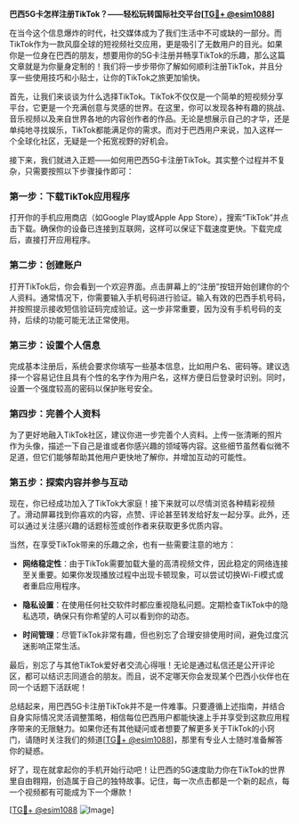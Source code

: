 **巴西5G卡怎样注册TikTok？——轻松玩转国际社交平台[[TG💪+ @esim1088](https://t.me/s/esim1088)]**

在当今这个信息爆炸的时代，社交媒体成为了我们生活中不可或缺的一部分。而TikTok作为一款风靡全球的短视频社交应用，更是吸引了无数用户的目光。如果你是一位身在巴西的朋友，想要用你的5G卡注册并畅享TikTok的乐趣，那么这篇文章就是为你量身定制的！我们将一步步带你了解如何顺利注册TikTok，并且分享一些使用技巧和小贴士，让你的TikTok之旅更加愉快。

首先，让我们来谈谈为什么选择TikTok。TikTok不仅仅是一个简单的短视频分享平台，它更是一个充满创意与灵感的世界。在这里，你可以发现各种有趣的挑战、音乐视频以及来自世界各地的内容创作者的作品。无论是想展示自己的才华，还是单纯地寻找娱乐，TikTok都能满足你的需求。而对于巴西用户来说，加入这样一个全球化社区，无疑是一个拓宽视野的好机会。

接下来，我们就进入正题——如何用巴西5G卡注册TikTok。其实整个过程并不复杂，只需要按照以下步骤操作即可：

### 第一步：下载TikTok应用程序

打开你的手机应用商店（如Google Play或Apple App Store），搜索“TikTok”并点击下载。确保你的设备已连接到互联网，这样可以保证下载速度更快。下载完成后，直接打开应用程序。

### 第二步：创建账户

打开TikTok后，你会看到一个欢迎界面。点击屏幕上的“注册”按钮开始创建你的个人资料。通常情况下，你需要输入手机号码进行验证。输入有效的巴西手机号码，并按照提示接收短信验证码完成验证。这一步非常重要，因为没有手机号码的支持，后续的功能可能无法正常使用。

### 第三步：设置个人信息

完成基本注册后，系统会要求你填写一些基本信息，比如用户名、密码等。建议选择一个容易记住且具有个性的名字作为用户名，这样方便日后登录时识别。同时，设置一个强度较高的密码以保护账号安全。

### 第四步：完善个人资料

为了更好地融入TikTok社区，建议你进一步完善个人资料。上传一张清晰的照片作为头像，描述一下自己是谁或者你感兴趣的领域等内容。这些细节虽然看似微不足道，但它们能够帮助其他用户更快地了解你，并增加互动的可能性。

### 第五步：探索内容并参与互动

现在，你已经成功加入了TikTok大家庭！接下来就可以尽情浏览各种精彩视频了。滑动屏幕找到你喜欢的内容，点赞、评论甚至转发给好友一起分享。此外，还可以通过关注感兴趣的话题标签或创作者来获取更多优质内容。

当然，在享受TikTok带来的乐趣之余，也有一些需要注意的地方：

- **网络稳定性**：由于TikTok需要加载大量的高清视频文件，因此稳定的网络连接至关重要。如果你发现播放过程中出现卡顿现象，可以尝试切换Wi-Fi模式或者重启应用程序。
  
- **隐私设置**：在使用任何社交软件时都应重视隐私问题。定期检查TikTok中的隐私选项，确保只有你希望的人可以看到你的动态。

- **时间管理**：尽管TikTok非常有趣，但也别忘了合理安排使用时间，避免过度沉迷影响正常生活。

最后，别忘了与其他TikTok爱好者交流心得哦！无论是通过私信还是公开评论区，都可以结识志同道合的朋友。而且，说不定哪天你会发现某个巴西小伙伴也在同一个话题下活跃呢！

总结起来，用巴西5G卡注册TikTok并不是一件难事。只要遵循上述指南，并结合自身实际情况灵活调整策略，相信每位巴西用户都能快速上手并享受到这款应用程序带来的无限魅力。如果你还有其他疑问或者想要了解更多关于TikTok的小窍门，请随时关注我们的频道[[TG💪+ @esim1088](https://t.me/s/esim1088)]，那里有专业人士随时准备解答你的疑惑。

好了，现在就拿起你的手机开始行动吧！让巴西的5G速度助力你在TikTok的世界里自由翱翔，创造属于自己的独特故事。记住，每一次点击都是一个新的起点，每一个视频都有可能成为下一个爆款！

[[TG💪+ @esim1088](https://t.me/s/esim1088) ![Image](https://i.postimg.cc/4NQfJmqS/Snipaste-2025-05-13-00-14-12.png)]